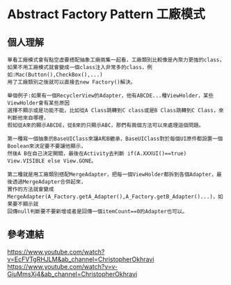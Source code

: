 # Abstract Factory Pattern 工廠模式 #
## 個人理解 ##
    單看工廠模式會有點空虛要搭配抽象工廠兩集一起看，工廠類別比較像是內聚力更強的class，
    如果不用工廠模式就會變成一個class注入非常多的class，例如:Mac(Button(),CheckBox(),...)
    用了工廠類別之後就可以直接去new Factory()解決。
    
    舉個例子:如果有一個RecyclerView的Adapter，他有ABCDE...種ViewHolder，某些ViewHolder會有某些原因
    選擇不顯示或是功能不能，比如從A Class跳轉到C class或是B Class跳轉到C Class，來判斷他來自哪裡，
    假如從A來的顯示ABCDE，從B來的只顯示ABC，那們有兩個方法可以來處理這個問題。
    
    第一種寫一個抽象的BaseUIClass來讓A和B繼承，BaseUIClass對於每個UI原件都設置一個Boolean來決定要不要讓他顯示，
    然後A B在自己決定開關，最後在Activity去判斷 if(A.XXXUI()==true) View.VISIBLE else View.GONE。
    
    第二種就是用工廠類別搭配MergeAdapter，把每一個ViewHolder都拆到各個Adapter，最後透過MergeAdapter合併起來，
    實作的方法就會變成MergeAdapter(A_Factory.getA_Adapter(),A_Factory.getB_Adapter()...)，如果要不顯示就
    回傳null判斷要不要新增或者是回傳一個itemCount==0的Adapter也可以。
    
參考連結
---------------
<a href="https://www.youtube.com/watch?v=EcFVTgRHJLM&ab_channel=ChristopherOkhravi">https://www.youtube.com/watch?v=EcFVTgRHJLM&ab_channel=ChristopherOkhravi
<a href="https://www.youtube.com/watch?v=v-GiuMmsXj4&ab_channel=ChristopherOkhravi">https://www.youtube.com/watch?v=v-GiuMmsXj4&ab_channel=ChristopherOkhravi